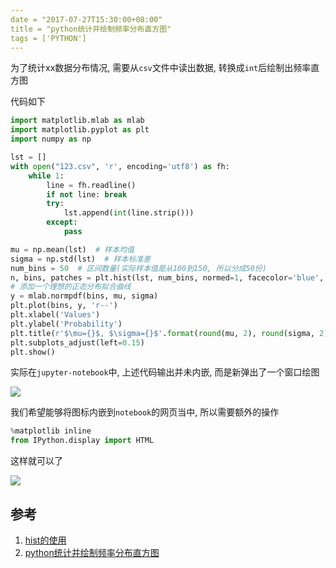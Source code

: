 ```yaml
---
date = "2017-07-27T15:30:00+08:00"
title = "python统计并绘制频率分布直方图"
tags = ['PYTHON']
---
```


为了统计xx数据分布情况, 需要从`csv`文件中读出数据, 转换成`int`后绘制出频率直方图

代码如下

```python
import matplotlib.mlab as mlab
import matplotlib.pyplot as plt
import numpy as np

lst = []
with open("123.csv", 'r', encoding='utf8') as fh:
    while 1:
        line = fh.readline()
        if not line: break
        try:
            lst.append(int(line.strip()))
        except:
            pass

mu = np.mean(lst)  # 样本均值
sigma = np.std(lst)  # 样本标准差
num_bins = 50  # 区间数量(实际样本值是从100到150, 所以分成50份)
n, bins, patches = plt.hist(lst, num_bins, normed=1, facecolor='blue', alpha=0.5)
# 添加一个理想的正态分布拟合曲线
y = mlab.normpdf(bins, mu, sigma)
plt.plot(bins, y, 'r--')
plt.xlabel('Values')
plt.ylabel('Probability')
plt.title(r'$\mu={}$, $\sigma={}$'.format(round(mu, 2), round(sigma, 2)))
plt.subplots_adjust(left=0.15)
plt.show()

```

实际在`jupyter-notebook`中, 上述代码输出并未内嵌, 而是新弹出了一个窗口绘图

![](~/15-43-38.jpg)

我们希望能够将图标内嵌到`notebook`的网页当中, 所以需要额外的操作

```python
%matplotlib inline
from IPython.display import HTML
```

这样就可以了

![](~/15-44-12.jpg)



## 参考

1. [hist的使用](http://blog.csdn.net/u013571243/article/details/48998619)
2. [python统计并绘制频率分布直方图](http://blog.csdn.net/baidu_31508279/article/details/52329688)

